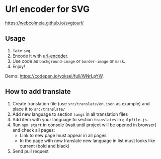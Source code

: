 # Url encoder for SVG

https://webcolmeia.github.io/svgtourl/

## Usage

1. Take `svg`.
2. Encode it with [url-encoder](https://webcolmeia.github.io/svgtourl/).
3. Use code as `background-image` or `border-image` or `mask`.
4. Enjoy!

Demo: https://codepen.io/yoksel/full/WNrLpYW.

## How to add translate

1. Create translation file (use `src/translate/en.json` as example) and place it to `src/translate/`
2. Add new language to section `langs` in all translation files
3. Add item with your language to section `translates` in `gulpfile.js`.
4. Run `npm start` in console (wait until project will be opened in browser) and check all pages:
    * Link to new page must appear in all pages
    * In the page with new translate new language in list must looks like current (bold and black)
5. Send pull request
